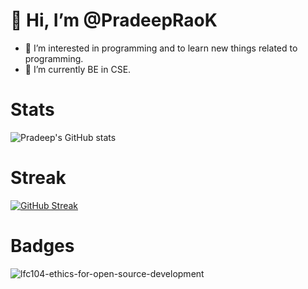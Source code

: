 
# 👋 Hi, I’m @PradeepRaoK

- 👀 I’m interested in programming and to learn new things related to programming.
- 🌱 I’m currently BE in CSE.

# Stats

![Pradeep's GitHub stats](https://github-readme-stats.vercel.app/api?username=PradeepRaoK&show_icons=true&theme=algolia)

# Streak 

[![GitHub Streak](https://github-readme-streak-stats.herokuapp.com/?user=PradeepRaoK&theme=algolia)](https://git.io/streak-stats)

# Badges

![lfc104-ethics-for-open-source-development](https://user-images.githubusercontent.com/88186518/185569875-f9c66054-0862-4a5f-a51f-77e67b404077.png)
